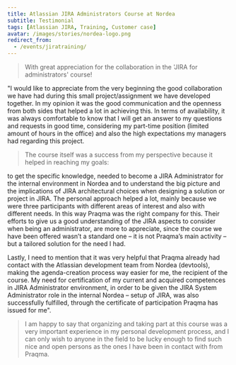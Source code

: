 ```yaml
---
title: Atlassian JIRA Administrators Course at Nordea
subtitle: Testimonial
tags: [Atlassian JIRA, Training, Customer case]
avatar: /images/stories/nordea-logo.png
redirect_from:
  - /events/jiratraining/
---
```


> With great appreciation for the collaboration in the 'JIRA for administrators' course!<!--break-->

"I would like to appreciate from the very beginning the good collaboration we have had during this small project/assignment we have developed together.
In my opinion it was the good communication and the openness from both sides that helped a lot in achieving this.
In terms of availability, it was always comfortable to know that I will get an answer to my questions and requests in good time,
considering my part-time position (limited amount of hours in the office) and also the high expectations my managers had regarding this project.

>The course itself was a success from my perspective because it helped in reaching my goals:

to get the specific knowledge, needed to become a JIRA Administrator for the internal environment in Nordea and
to understand the big picture and the implications of JIRA architectural choices when designing a solution or project in JIRA.
The personal approach helped a lot, mainly because we were three participants with different areas of interest and also with different needs.
In this way Praqma was the right company for this.
Their efforts to give us a good understanding of the JIRA aspects to consider when being an administrator, are more to appreciate,
since the course we have been offered wasn’t a standard one – it is not Praqma’s main activity – but a tailored solution for the need I had.

Lastly, I need to mention that it was very helpful that Praqma already had contact with the Atlassian development team from Nordea (devtools),
making the agenda-creation process way easier for me, the recipient of the course.
My need for certification of my current and acquired competences in JIRA Administrator environment,
in order to be given the JIRA System Administrator role in the internal Nordea – setup of JIRA, was also successfully fulfilled,
through the certificate of participation Praqma has issued for me".

> I am happy to say that organizing and taking part at this course was a very important experience in my personal development process, and I can only wish to anyone in the field to be lucky enough to find such nice and open persons as the ones I have been in contact with from Praqma.
